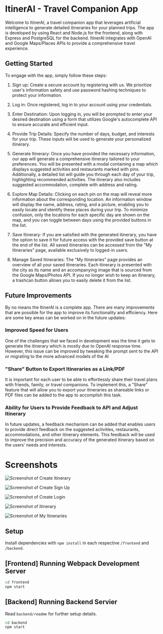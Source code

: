 # ItinerAI - Travel Companion App

Welcome to ItinerAI, a travel companion app that leverages artificial intelligence to generate detailed itineraries for your planned trips. The app is developed by using React and Node.js for the frontend, along with Express and PostgreSQL for the backend. ItinerAI integrates with OpenAI and Google Maps/Places APIs to provide a comprehensive travel experience.

## Getting Started

To engage with the app, simply follow these steps:

1. Sign up: Create a secure account by registering with us. We prioritize user's information safety and use password hashing techniques to protect your information.

2. Log in: Once registered, log in to your account using your credentials.

3. Enter Destination: Upon logging in, you will be prompted to enter your desired destination using a form that utilizes Google's autocomplete API to ensure accurate and efficient input.

4. Provide Trip Details: Specify the number of days, budget, and interests for your trip. These inputs will be used to generate your personalized itinerary.

5. Generate Itinerary: Once you have provided the necessary information, our app will generate a comprehensive itinerary tailored to your preferences. You will be presented with a modal containing a map which displays suggested activities and restaurants marked with pins. Additionally, a detailed list will guide you through each day of your trip, highlighting recommended activities. The itinerary also includes suggested accommodation, complete with address and rating.

6. Explore Map Details: Clicking on each pin on the map will reveal more information about the corresponding location. An information window will display the name, address, rating, and a picture, enabling you to easily locate and identify these places during your trip. To minimize confusion, only the locations for each specific day are shown on the map, and you can toggle between days using the provided buttons in the list.

7. Save Itinerary: If you are satisfied with the generated itinerary, you have the option to save it for future access with the provided save button at the end of the list. All saved itineraries can be accessed from the "My Itineraries" page, available exclusively to logged-in users.

8. Manage Saved Itineraries: The "My Itineraries" page provides an overview of all your saved itineraries. Each itinerary is presented with the city as its name and an accompanying image that is sourced from the Google Maps/Photos API. If you no longer wish to keep an itinerary, a trashcan button allows you to easily delete it from the list.

## Future Improvements

By no means the ItinerAI is a complete app. There are many improvements that are possible for the app to improve its functionality and efficiency. Here are some key areas can be worked on in the future updates:

### Improved Speed for Users

One of the challenges that we faced in development was the time it gets to generate the itinerary which is mostly due to OpenAI response time. However, this issue can be improved by tweaking the prompt sent to the API or migrating to the more advanced models of the AI

### "Share" Button to Export Itineraries as a Link/PDF

It is important for each user to be able to effortlessly share their travel plans with friends, family, or travel companions. To implement this, a "Share" feature that will allow you to export your itineraries as shareable links or PDF files can be added to the app to accomplish this task. 

### Ability for Users to Provide Feedback to API and Adjust Itinerary

 In future updates, a feedback mechanism can be added that enables users to provide direct feedback on the suggested activities, restaurants, accommodations, and other itinerary elements. This feedback will be used to improve the precision and accuracy of the generated itinerary based on the users’ needs and interests.



# Screenshots
![Screenshot of Create Itinerary](https://github.com/hoomili/ItinerAI/blob/readme/bugfix/doc/homepage.png?raw=true)

![Screenshot of Create Sign Up](https://github.com/hoomili/ItinerAI/blob/readme/bugfix/doc/signup.png?raw=true)

![Screenshot of Create Login](https://github.com/hoomili/ItinerAI/blob/readme/bugfix/doc/login.png?raw=true)

![Screenshot of Itinerary](https://github.com/hoomili/ItinerAI/blob/readme/bugfix/doc/itinerary.png?raw=true)

![Screenshot of My Itineraries](https://github.com/hoomili/ItinerAI/blob/readme/bugfix/doc/my-itineraries.png?raw=true)


## Setup

Install dependencies with `npm install` in each respective `/frontend` and `/backend`.

## [Frontend] Running Webpack Development Server

```sh
cd frontend
npm start
```

## [Backend] Running Backend Servier

Read `backend/readme` for further setup details.

```sh
cd backend
npm start
```